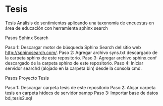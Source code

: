 # Tesis
Tesis Análisis de sentimientos aplicando una taxonomía de encuestas en área de educación con herramienta sphinx search

Pasos Sphinx Search

Paso 1: Descargar motor de búsqueda Sphinx Search del sitio web http://sphinxsearch.com/.
Paso 2: Agregar archivo syns.txt descargado de la carpeta sphinx de este repositorio.
Paso 3: Agregar archivo sphinx.conf descargado de la carpeta sphinx de este repositorio.
Paso 4: Iniciar servidor searchd (alojado en la carpeta bin) desde la consola cmd.

Pasos Proyecto Tesis

Paso 1: Descargar carpeta tesis de este repositorio
Paso 2: Alojar carpeta tesis en carpeta htdocs de servidor xampp
Paso 3: Importar base de datos bd_tesis2.sql

